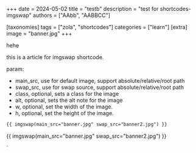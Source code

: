 +++
date = 2024-05-02
title = "testb"
description = "test for shortcodes-imgswap"
authors = ["AAbb", "AABBCC"]

[taxonomies]
tags = ["zola", "shortcodes"]
categories = ["learn"]
[extra]
image = "banner.jpg"
+++


hehe

this is a article for imgswap shortcode.

param:

- main_src, use for default image, support absolute/relative/root path
- swap_src, use for swap source, support absolute/relative/root path
- class, optional, sets a class for the image
- alt, optional, sets the alt note for the image
- w, optional, set the width of the image.
- h, optional, set the height of the image.


```html
{{ imgswap(main_src="banner.jpg" swap_src="banner2.jpg") }}
```

{{ imgswap(main_src="banner.jpg" swap_src="banner2.jpg") }}




`